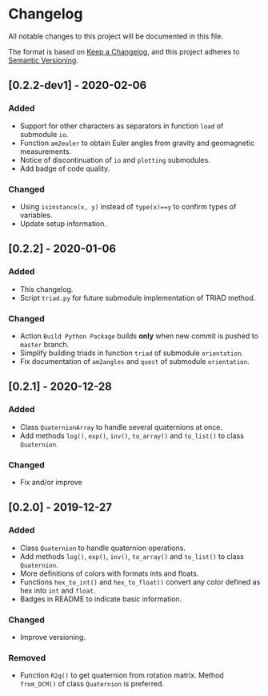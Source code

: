 # Changelog

All notable changes to this project will be documented in this file.

The format is based on [Keep a Changelog](https://keepachangelog.com/en/1.0.0/),
and this project adheres to [Semantic Versioning](https://semver.org/spec/v2.0.0.html).

## [0.2.2-dev1] - 2020-02-06
### Added
- Support for other characters as separators in function `load` of submodule `io`.
- Function `am2euler` to obtain Euler angles from gravity and geomagnetic measurements.
- Notice of discontinuation of `io` and `plotting` submodules.
- Add badge of code quality.

### Changed
- Using `isinstance(x, y)` instead of `type(x)==y` to confirm types of variables.
- Update setup information.

## [0.2.2] - 2020-01-06
### Added
- This changelog.
- Script `triad.py` for future submodule implementation of TRIAD method.

### Changed
- Action `Build Python Package` builds **only** when new commit is pushed to `master` branch.
- Simplify building triads in function `triad` of submodule `orientation`.
- Fix documentation of `am2angles` and `quest` of submodule `orientation`.

## [0.2.1] - 2020-12-28
### Added
- Class `QuaternionArray` to handle several quaternions at once.
- Add methods `log()`, `exp()`, `inv()`, `to_array()` and `to_list()` to class `Quaternion`.

### Changed
- Fix and/or improve 

## [0.2.0] - 2019-12-27
### Added
- Class `Quaternion` to handle quaternion operations.
- Add methods `log()`, `exp()`, `inv()`, `to_array()` and `to_list()` to class `Quaternion`.
- More definitions of colors with formats ints and floats.
- Functions `hex_to_int()` and `hex_to_float()` convert any color defined as hex into `int` and `float`.
- Badges in README to indicate basic information.

### Changed
- Improve versioning.

### Removed
- Function `R2q()` to get quaternion from rotation matrix. Method `from_DCM()` of class `Quaternion` is preferred.
